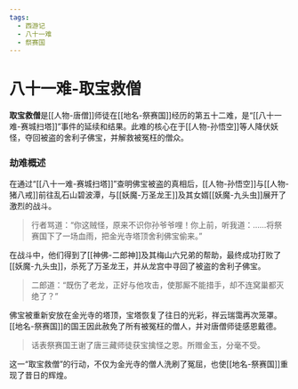 ```yaml
---
tags:
  - 西游记
  - 八十一难
  - 祭赛国
---
```

# 八十一难-取宝救僧

**取宝救僧**是[[人物-唐僧]]师徒在[[地名-祭赛国]]经历的第五十二难，是“[[八十一难-赛城扫塔]]”事件的延续和结果。此难的核心在于[[人物-孙悟空]]等人降伏妖怪，夺回被盗的舍利子佛宝，并解救被冤枉的僧众。

### **劫难概述**
在通过“[[八十一难-赛城扫塔]]”查明佛宝被盗的真相后，[[人物-孙悟空]]与[[人物-猪八戒]]前往乱石山碧波潭，与[[妖魔-万圣龙王]]及其女婿[[妖魔-九头虫]]展开了激烈的战斗。
> 行者骂道：“你这贼怪，原来不识你孙爷爷哩！你上前，听我道：……将祭赛国下了一场血雨，把金光寺塔顶舍利佛宝偷来。”

在战斗中，他们得到了[[神佛-二郎神]]及其梅山六兄弟的帮助，最终成功打败了[[妖魔-九头虫]]，杀死了万圣龙王，并从龙宫中寻回了被盗的舍利子佛宝。
> 二郎道：“既伤了老龙，正好与他攻击，使那厮不能措手，却不连窝巢都灭绝了？”

佛宝被重新安放在金光寺的塔顶，宝塔恢复了往日的光彩，祥云瑞霭再次笼罩。[[地名-祭赛国]]的国王因此赦免了所有被冤枉的僧人，并对唐僧师徒感恩戴德。
> 话表祭赛国王谢了唐三藏师徒获宝擒怪之恩。所赠金玉，分毫不受。

这一“取宝救僧”的行动，不仅为金光寺的僧人洗刷了冤屈，也使[[地名-祭赛国]]重现了昔日的辉煌。
